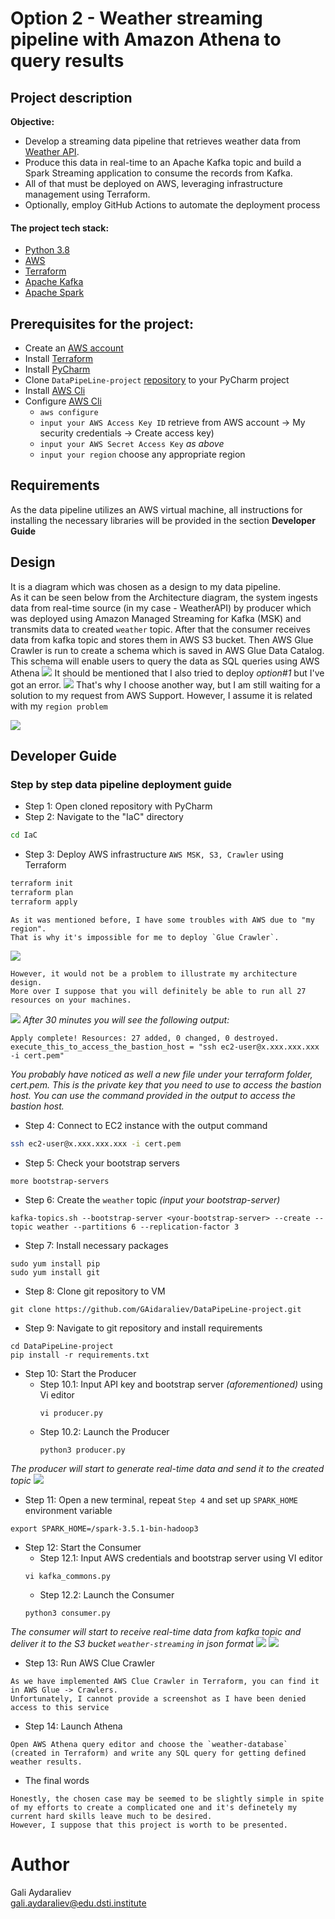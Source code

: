 # Option 2 - Weather streaming pipeline with Amazon Athena to query results
## Project description
**Objective:** 
- Develop a streaming data pipeline that retrieves weather data from  [Weather API](https://www.weatherapi.com/).
- Produce this data in real-time to an Apache Kafka topic and build a Spark Streaming application to consume the records from Kafka.
- All of that must be deployed on AWS, leveraging infrastructure management using Terraform.
- Optionally, employ GitHub Actions to automate the deployment process

#### The project tech stack:
- [Python 3.8](https://www.python.org/downloads/)
- [AWS](https://aws.amazon.com/ru/)
- [Terraform](https://developer.hashicorp.com/terraform/downloads)
- [Apache Kafka](https://kafka.apache.org/)
- [Apache Spark](https://spark.apache.org/)

## Prerequisites for the project:

- Create an [AWS account](https://portal.aws.amazon.com/billing/signup?nc2=h_ct&src=header_signup&redirect_url=https%3A%2F%2Faws.amazon.com%2Fregistration-confirmation&language=ru_ru#/start/email)
- Install [Terraform](https://app.tango.us/app/workflow/Downloading-Terraform-on-Windows--A-Quick-Tutorial-63634416f09348c4857f64e3804235a2)
- Install [PyCharm](https://www.jetbrains.com/pycharm/download/)
- Clone `DataPipeLine-project` [repository](https://github.com/GAidaraliev/DataPipeLine-project.git) to your PyCharm project
- Install [AWS Cli](https://scriptcrunch.com/install-aws-cli-guide/)
- Configure [AWS Cli](https://scriptcrunch.com/install-aws-cli-guide/)
  - `aws configure`
  - `input your AWS Access Key ID` retrieve from AWS account -> My security credentials -> Create access key)
  - `input your AWS Secret Access Key` *as above*
  - `input your region` choose any appropriate region 

## Requirements
As the data pipeline utilizes an AWS virtual machine, all instructions for installing the necessary libraries will be provided in the section **Developer Guide**

## Design
It is a diagram which was chosen as a design to my data pipeline.\
As it can be seen below from the Architecture diagram, the system ingests data from real-time source (in my case - WeatherAPI) by producer which was deployed using Amazon Managed Streaming for Kafka (MSK) and transmits data to created `weather` topic.
After that the consumer receives data from kafka topic and stores them in AWS S3 bucket. 
Then AWS Glue Crawler is run to create a schema which is saved in AWS Glue Data Catalog. 
This schema will enable users to query the data as SQL queries using AWS Athena 
![](images/option2.png)
It should be mentioned that I also tried to deploy *option#1* but I've got an error.
![](images/error.png)
That's why I choose another way, but I am still waiting for a solution to my request from AWS Support. However, I assume it is related with my `region problem` 

![](images/request.png)

## Developer Guide
### Step by step data pipeline deployment guide
- Step 1: Open cloned repository with PyCharm
- Step 2: Navigate to the "IaC" directory
```bash
cd IaC
```
- Step 3: Deploy AWS infrastructure `AWS MSK, S3, Crawler` using Terraform
```bash
terraform init
terraform plan
terraform apply
```

```
As it was mentioned before, I have some troubles with AWS due to "my region".
That is why it's impossible for me to deploy `Glue Crawler`. 
```
![](images/crawler.png)
```
However, it would not be a problem to illustrate my architecture design. 
More over I suppose that you will definitely be able to run all 27 resources on your machines.
```
![](images/tfplan.png)
*After 30 minutes you will see the following output:*
```
Apply complete! Resources: 27 added, 0 changed, 0 destroyed.
execute_this_to_access_the_bastion_host = "ssh ec2-user@x.xxx.xxx.xxx -i cert.pem"
```
*You probably have noticed as well a new file under your terraform folder, cert.pem. This is the private key that you need to use to access the bastion host. You can use the command provided in the output to access the bastion host.*
- Step 4: Connect to EC2 instance with the output command
```bash
ssh ec2-user@x.xxx.xxx.xxx -i cert.pem
```
- Step 5: Check your bootstrap servers
```
more bootstrap-servers
```
- Step 6: Create the `weather` topic *(input your bootstrap-server)*
```
kafka-topics.sh --bootstrap-server <your-bootstrap-server> --create --topic weather --partitions 6 --replication-factor 3
```
- Step 7: Install necessary packages
```
sudo yum install pip
sudo yum install git
```
- Step 8: Clone git repository to VM
```
git clone https://github.com/GAidaraliev/DataPipeLine-project.git
```
- Step 9: Navigate to git repository and install requirements
```
cd DataPipeLine-project
pip install -r requirements.txt
```
- Step 10: Start the Producer
  - Step 10.1: Input API key and bootstrap server *(aforementioned)* using Vi editor
    ```
    vi producer.py
    ```
  - Step 10.2: Launch the Producer
    ```
    python3 producer.py 
    ```
*The producer will start to generate real-time data and send it to the created topic*
![](images/producer.png)

- Step 11: Open a new terminal, repeat `Step 4` and set up `SPARK_HOME` environment variable
```
export SPARK_HOME=/spark-3.5.1-bin-hadoop3
```
- Step 12: Start the Consumer
  - Step 12.1: Input AWS credentials and bootstrap server using VI editor
  ```
  vi kafka_commons.py
  ```
  - Step 12.2: Launch the Consumer
  ```
  python3 consumer.py
  ```
*The consumer will start to receive real-time data from kafka topic and deliver it to the S3 bucket `weather-streaming` in json format* 
![](images/consumer.png)
![](images/S3.png)

- Step 13: Run AWS Clue Crawler
```
As we have implemented AWS Clue Crawler in Terraform, you can find it in AWS Glue -> Crawlers. 
Unfortunately, I cannot provide a screenshot as I have been denied access to this service
```
- Step 14: Launch Athena
```
Open AWS Athena query editor and choose the `weather-database` (created in Terraform) and write any SQL query for getting defined weather results.
```
- The final words 
```
Honestly, the chosen case may be seemed to be slightly simple in spite of my efforts to create a complicated one and it's definetely my current hard skills leave much to be desired. 
However, I suppose that this project is worth to be presented.
```
# Author
Gali Aydaraliev\
gali.aydaraliev@edu.dsti.institute













